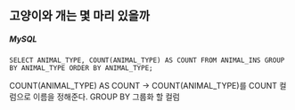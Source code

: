 ## 고양이와 개는 몇 마리 있을까

##### MySQL

```mysql
SELECT ANIMAL_TYPE, COUNT(ANIMAL_TYPE) AS COUNT FROM ANIMAL_INS GROUP BY ANIMAL_TYPE ORDER BY ANIMAL_TYPE;
```

COUNT(ANIMAL_TYPE) AS COUNT -> COUNT(ANIMAL_TYPE)를 COUNT 컬럼으로 이름을 정해준다.
GROUP BY 그룹화 할 컬럼
